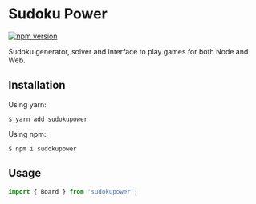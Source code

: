 # Sudoku Power

[![npm version](https://badge.fury.io/js/sudokupower.svg)](https://badge.fury.io/js/sudokupower)

Sudoku generator, solver and interface to play games for both Node and Web.

## Installation

Using yarn:

```shell
$ yarn add sudokupower
```

Using npm:

```shell
$ npm i sudokupower
```

## Usage

```typescript
import { Board } from 'sudokupower`;
```
